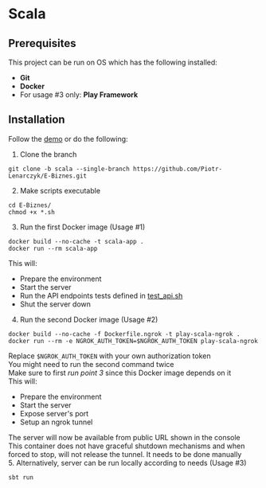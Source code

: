 # Scala

## Prerequisites
This project can be run on OS which has the following installed:
- <b>Git</b>
- <b>Docker</b>
- For usage #3 only: <b>Play Framework</b>

## Installation
Follow the [demo](https://github.com/Piotr-Lenarczyk/E-Biznes/blob/scala/demos/2025-03-31%2010-35-14.mp4) or do the following:
1. Clone the branch
```
git clone -b scala --single-branch https://github.com/Piotr-Lenarczyk/E-Biznes.git
```
2. Make scripts executable
```
cd E-Biznes/
chmod +x *.sh
```
3. Run the first Docker image (Usage #1)
```
docker build --no-cache -t scala-app .
docker run --rm scala-app
```
This will:
- Prepare the environment
- Start the server
- Run the API endpoints tests defined in [test_api.sh](https://github.com/Piotr-Lenarczyk/E-Biznes/blob/scala/test_api.sh)
- Shut the server down
4. Run the second Docker image (Usage #2)
```
docker build --no-cache -f Dockerfile.ngrok -t play-scala-ngrok .
docker run --rm -e NGROK_AUTH_TOKEN=$NGROK_AUTH_TOKEN play-scala-ngrok
```
Replace `$NGROK_AUTH_TOKEN` with your own authorization token<br>
You might need to run the second command twice<br>
Make sure to first <i>run point 3</i> since this Docker image depends on it<br>
This will:
- Prepare the environment
- Start the server
- Expose server's port
- Setup an ngrok tunnel<br>

The server will now be available from public URL shown in the console<br>
This container does not have graceful shutdown mechanisms and when forced to stop, will not release the tunnel. It needs to be done manually<br>
5. Alternatively, server can be run locally according to needs (Usage #3)
```
sbt run
```
